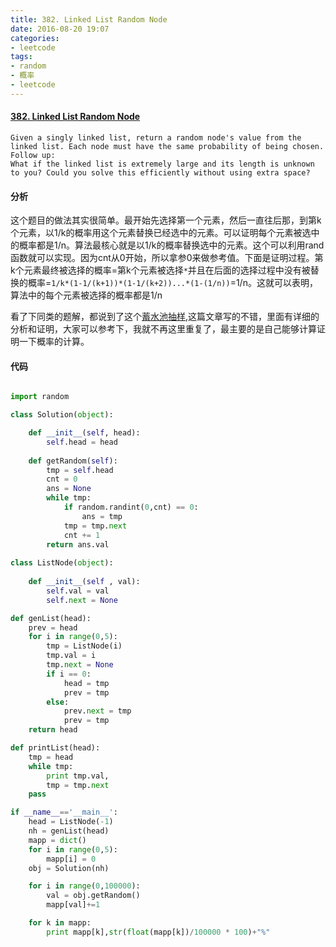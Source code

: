```yaml
---
title: 382. Linked List Random Node
date: 2016-08-20 19:07
categories:
- leetcode
tags:
- random
- 概率
- leetcode
---
```

#### [382. Linked List Random Node](https://leetcode.com/problems/linked-list-random-node/)

    Given a singly linked list, return a random node's value from the linked list. Each node must have the same probability of being chosen.
    Follow up:
    What if the linked list is extremely large and its length is unknown to you? Could you solve this efficiently without using extra space?

#### 分析

这个题目的做法其实很简单。最开始先选择第一个元素，然后一直往后那，到第k个元素，以1/k的概率用这个元素替换已经选中的元素。可以证明每个元素被选中的概率都是1/n。算法最核心就是以1/k的概率替换选中的元素。这个可以利用rand函数就可以实现。因为cnt从0开始，所以拿参0来做参考值。下面是证明过程。第k个元素最终被选择的概率=第k个元素被选择`*`并且在后面的选择过程中没有被替换的概率=`1/k*(1-1/(k+1))*(1-1/(k+2))...*(1-(1/n))`=1/n。这就可以表明，算法中的每个元素被选择的概率都是1/n

看了下同类的题解，都说到了这个[蓄水池抽样](http://www.cnblogs.com/HappyAngel/archive/2011/02/07/1949762.html),这篇文章写的不错，里面有详细的分析和证明，大家可以参考下，我就不再这里重复了，最主要的是自己能够计算证明一下概率的计算。

#### 代码

```python

import random

class Solution(object):

    def __init__(self, head):
        self.head = head
    
    def getRandom(self):
        tmp = self.head
        cnt = 0
        ans = None
        while tmp:
            if random.randint(0,cnt) == 0:
                ans = tmp
            tmp = tmp.next
            cnt += 1
        return ans.val
       
class ListNode(object):
    
    def __init__(self , val):
        self.val = val
        self.next = None

def genList(head):
    prev = head
    for i in range(0,5):
        tmp = ListNode(i)
        tmp.val = i
        tmp.next = None
        if i == 0:
            head = tmp
            prev = tmp
        else:
            prev.next = tmp
            prev = tmp
    return head

def printList(head):
    tmp = head
    while tmp:
        print tmp.val,
        tmp = tmp.next
    pass

if __name__=='__main__':
    head = ListNode(-1)
    nh = genList(head)
    mapp = dict()
    for i in range(0,5):
        mapp[i] = 0
    obj = Solution(nh)

    for i in range(0,100000):
        val = obj.getRandom()
        mapp[val]+=1

    for k in mapp:
        print mapp[k],str(float(mapp[k])/100000 * 100)+"%"

```
